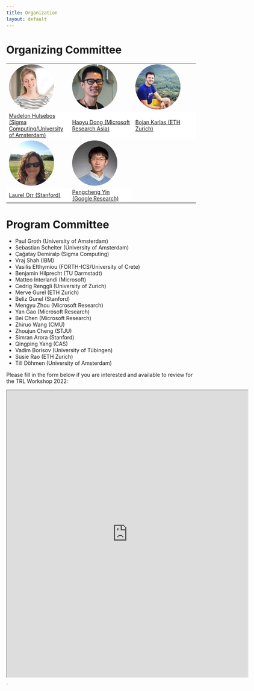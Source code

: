 ```yaml
---
title: Organization
layout: default
---
```


# Organizing Committee


<table border="0" style="border:none; border-collapse:collapse; cellspacing:0; cellpadding:0" >
    <tr style="border:none"  align="left">
      <td style="border:none" width="33%"><a href="https://madelonhulsebos.github.io/" target="blank"><img src="assets/mh.jpg" width="120px" align="bottom" style="border-radius: 50%"></a></td>
      <td style="border:none" width="33%"><a href="https://www.microsoft.com/en-us/research/people/hadong" target="blank"><img src="assets/hd.jpg" width="120px" align="bottom" style="border-radius: 50%"></a></td>
      <td style="border:none" width="33%"><a href="https://bojan.ninja/" target="blank"><img src="assets/bk.jpg" width="120px" align="bottom" style="border-radius: 50%"></a></td>
    </tr>
    <tr style="border:none" align="left">
      <td style="border:none" bgcolor="white">
      <a href="https://madelonhulsebos.github.io/" target="blank">Madelon Hulsebos (Sigma Computing/University of Amsterdam)</a></td>
      <td style="border:none" bgcolor="white"><a href="https://www.microsoft.com/en-us/research/people/hadong" target="blank">Haoyu Dong (Microsoft Research Asia)</a></td>
      <td style="border:none" bgcolor="white"><a href="https://bojan.ninja/" target="blank">Bojan Karlas (ETH Zurich)</a></td>
    </tr>
    <tr style="border:none" align="left">
      <td style="border:none" width="33%"><a href="https://cs.stanford.edu/people/lorr1" target="blank"><img src="assets/lo.jpg" width="120px" align="bottom" style="border-radius: 50%"></a></td>
      <td style="border:none" width="33%"><a href="https://pcyin.me/" target="blank"><img src="assets/py.jpg" width="120px" align="bottom" style="border-radius: 50%"></a></td>
    </tr>
    <tr style="border:none" align="left">
      <td style="border:none" bgcolor="white"><a href="https://cs.stanford.edu/people/lorr1" target="blank">Laurel Orr (Stanford)</a></td>
      <td style="border:none" bgcolor="white"><a href="https://pcyin.me/" target="blank">Pengcheng Yin (Google Research)</a></td>
    </tr>
</table>


# Program Committee

- Paul Groth (University of Amsterdam)
- Sebastian Schelter (University of Amsterdam)
- Çağatay Demiralp (Sigma Computing)
- Vraj Shah (IBM)
- Vasilis Efthymiou (FORTH-ICS/University of Crete)
- Benjamin Hilprecht (TU Darmstadt)
- Matteo Interlandi (Microsoft)
- Cedrig Renggli (University of Zurich)
- Merve Gurel (ETH Zurich)
- Beliz Gunel (Stanford)
- Mengyu Zhou (Microsoft Research)
- Yan Gao (Microsoft Research)
- Bei Chen (Microsoft Research)
- Zhiruo Wang (CMU)
- Zhoujun Cheng (STJU)
- Simran Arora (Stanford)
- Qingping Yang (CAS)
- Vadim Borisov (University of Tübingen)
- Susie Rao (ETH Zurich)
- Till Döhmen (University of Amsterdam)


Please fill in the form below if you are interested and available to review for the TRL Workshop 2022:
<iframe src="https://docs.google.com/forms/d/e/1FAIpQLSehwvK6eJHT0y9XTpN0yusAR5sRFoBipfBdQChH2Xkh6dYdnA/viewform?embedded=true" width="640" height="760"></iframe>.
